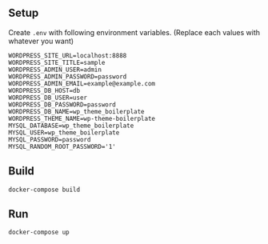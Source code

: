 ## Setup
Create `.env` with following environment variables. (Replace each values with whatever you want)

```.env
WORDPRESS_SITE_URL=localhost:8888
WORDPRESS_SITE_TITLE=sample
WORDPRESS_ADMIN_USER=admin
WORDPRESS_ADMIN_PASSWORD=password
WORDPRESS_ADMIN_EMAIL=example@example.com
WORDPRESS_DB_HOST=db
WORDPRESS_DB_USER=user
WORDPRESS_DB_PASSWORD=password
WORDPRESS_DB_NAME=wp_theme_boilerplate
WORDPRESS_THEME_NAME=wp-theme-boilerplate
MYSQL_DATABASE=wp_theme_boilerplate
MYSQL_USER=wp_theme_boilerplate
MYSQL_PASSWORD=password
MYSQL_RANDOM_ROOT_PASSWORD='1'
```

## Build
`docker-compose build`

## Run
`docker-compose up`
